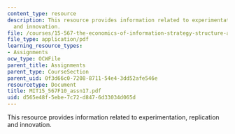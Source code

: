 ```yaml
---
content_type: resource
description: This resource provides information related to experimentation, replication
  and innovation.
file: /courses/15-567-the-economics-of-information-strategy-structure-and-pricing-fall-2010/d565e48f5ebe7c72d8476d33034d065d_MIT15_567F10_assn17.pdf
file_type: application/pdf
learning_resource_types:
- Assignments
ocw_type: OCWFile
parent_title: Assignments
parent_type: CourseSection
parent_uid: 0f3d66c0-7208-8711-54e4-3dd52afe546e
resourcetype: Document
title: MIT15_567F10_assn17.pdf
uid: d565e48f-5ebe-7c72-d847-6d33034d065d
---
```

This resource provides information related to experimentation, replication and innovation.

